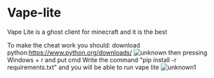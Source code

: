 # Vape-lite
Vape Lite is a ghost client for minecraft and it is the best   

To make the cheat work you should: 
download python:https://www.python.org/downloads/
![unknown](https://user-images.githubusercontent.com/119528195/209012792-3680a83f-e05f-4432-a23c-e147f83ace10.png)
then
pressing Windows + r and put cmd
Write the command "pip install -r requirements.txt" and you will be able to run vape lite
![unknown1](https://user-images.githubusercontent.com/119528195/209012606-0ce35ef0-844c-4820-9e48-2db8ecbe98b2.png)
